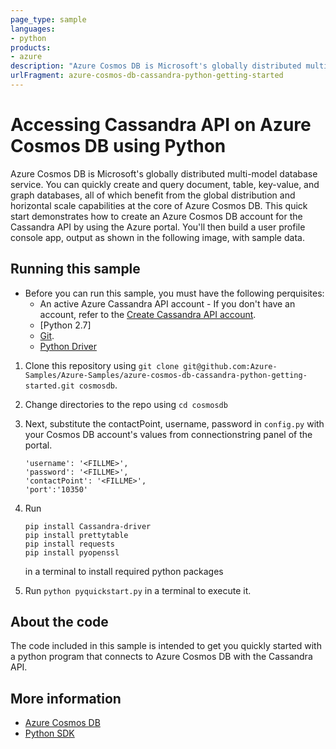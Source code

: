 ```yaml
---
page_type: sample
languages:
- python
products:
- azure
description: "Azure Cosmos DB is Microsoft's globally distributed multi-model database service."
urlFragment: azure-cosmos-db-cassandra-python-getting-started
---
```


# Accessing Cassandra API on Azure Cosmos DB using Python
Azure Cosmos DB is Microsoft's globally distributed multi-model database service. You can quickly create and query document, table, key-value, and graph databases, all of which benefit from the global distribution and horizontal scale capabilities at the core of Azure Cosmos DB.
This quick start demonstrates how to create an Azure Cosmos DB account for the Cassandra API by using the Azure portal. You'll then build a user profile console app, output as shown in the following image, with sample data.

## Running this sample
* Before you can run this sample, you must have the following perquisites:
	* An active Azure Cassandra API account - If you don't have an account, refer to the [Create Cassandra API account](https://docs.microsoft.com/en-us/azure/cosmos-db/create-cassandra-python). 
	* [Python 2.7]
	* [Git](http://git-scm.com/).
    * [Python Driver](https://github.com/datastax/python-driver)

1. Clone this repository using `git clone git@github.com:Azure-Samples/Azure-Samples/azure-cosmos-db-cassandra-python-getting-started.git cosmosdb`.

2. Change directories to the repo using `cd cosmosdb`

3. Next, substitute the contactPoint, username, password  in `config.py` with your Cosmos DB account's values from connectionstring panel of the portal.

	```
    'username': '<FILLME>',
    'password': '<FILLME>',
    'contactPoint': '<FILLME>',
    'port':'10350'
	```
4. Run 
   ```
   pip install Cassandra-driver 
   pip install prettytable
   pip install requests
   pip install pyopenssl
   ```
   in a terminal to install required python packages
   
5. Run `python pyquickstart.py` in a terminal to execute it.

## About the code
The code included in this sample is intended to get you quickly started with a python program that connects to Azure Cosmos DB with the Cassandra API.

## More information

- [Azure Cosmos DB](https://docs.microsoft.com/azure/cosmos-db/introduction)
- [Python SDK](https://github.com/datastax/python-driver)

